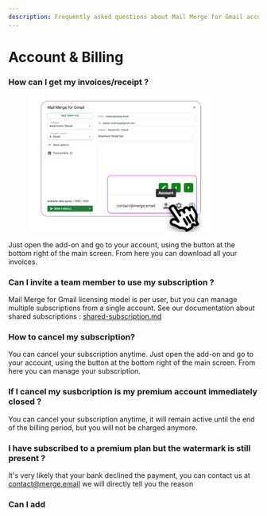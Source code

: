```yaml
---
description: Frequently asked questions about Mail Merge for Gmail account & billing.
---
```


# Account & Billing

### How can I get my invoices/receipt ?

<figure><img src="../../.gitbook/assets/Frame 80.png" alt="" width="375"><figcaption></figcaption></figure>

Just open the add-on and go to your account, using the button at the bottom right of the main screen. From here you can download all your invoices.

### Can I invite a team member to use my subscription ?

Mail Merge for Gmail licensing model is per user, but you can manage multiple subscriptions from a single account. See our documentation about shared subscriptions : [shared-subscription.md](shared-subscription.md "mention")

### How to cancel my subscription?

You can cancel your subscription anytime. Just open the add-on and go to your account, using the button at the bottom right of the main screen. From here you can manage your subscription.

### If I cancel my susbcription is my premium account immediately closed ?

You can cancel your subscription anytime, it will remain active until the end of the billing period, but you will not be charged anymore.

### I have subscribed to a premium plan but the watermark is still present ?

It's very likely that your bank declined the payment, you can contact us at [contact@merge.email](mailto:contact@merge.email) we will directly tell you the reason

###

### Can I add&#x20;
